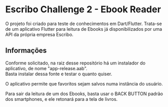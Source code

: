 # Escribo Challenge 2 - Ebook Reader

O projeto foi criado para teste de conhecimentos em Dart/Flutter. Trata-se de um aplicativo Flutter para leitura de Ebooks já disponibilizados por uma API da própria empresa Escribo.

## Informações

<p>Conforme solicitado, na raiz desse repositório há um instalador do aplicativo, de nome "app-release.aab".<br>
Basta instalar dessa fonte e testar o quanto quiser.</p>
 
 <p>O aplicativo permite que favoritos sejam salvos numa instância do usuário.</p>

 <p>Para sair da leitura de um dos Ebooks, basta usar o BACK BUTTON padrão dos smartphones, e ele retonará para a tela de livros.</p>